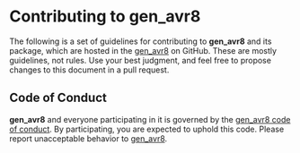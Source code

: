 # Contributing to gen_avr8

The following is a set of guidelines for contributing to **gen_avr8** and its package, which are hosted in the [gen_avr8](https://github.com/vroncevic/gen_avr8) on GitHub. These are mostly guidelines, not rules. Use your best judgment, and feel free to propose changes to this document in a pull request.

## Code of Conduct

**gen_avr8** and everyone participating in it is governed by the [gen_avr8 code of conduct](CODE_OF_CONDUCT.md). By participating, you are expected to uphold this code. Please report unacceptable behavior to [gen_avr8](mailto:elektron.ronca@gmail.com).